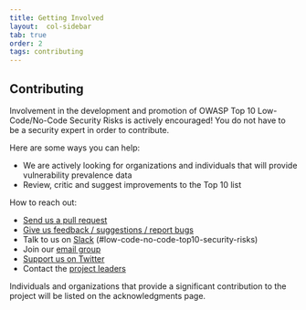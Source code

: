 ```yaml
---
title: Getting Involved
layout:  col-sidebar
tab: true
order: 2
tags: contributing
---
```


## Contributing

Involvement in the development and promotion of OWASP Top 10 Low-Code/No-Code Security Risks is actively encouraged!
You do not have to be a security expert in order to contribute. 

Here are some ways you can help:

- We are actively looking for organizations and individuals that will provide vulnerability prevalence data
- Review, critic and suggest improvements to the Top 10 list 

How to reach out:

- [Send us a pull request](https://github.com/OWASP/www-project-top-10-low-code-no-code-security-risks/pulls)
- [Give us feedback / suggestions / report bugs](https://github.com/OWASP/www-project-top-10-low-code-no-code-security-risks/issues)
- Talk to us on [Slack](https://owasp.slack.com/archives/C02C6RU6G10) (#low-code-no-code-top10-security-risks)
- Join our [email group](https://groups.google.com/g/owasp-no-code-low-code)
- [Support us on Twitter](https://twitter.com/OWASPNoCode)
- Contact the [project leaders](mailto:michaelb@zenity.io)

Individuals and organizations that provide a significant contribution to the project will be listed on the acknowledgments page.